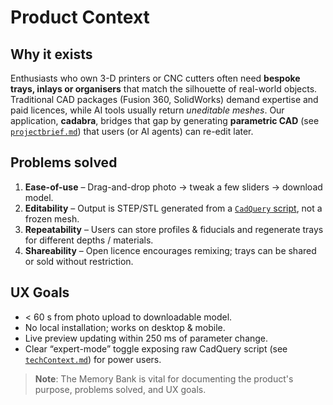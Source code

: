 # Product Context

## Why it exists

Enthusiasts who own 3-D printers or CNC cutters often need **bespoke trays, inlays
or organisers** that match the silhouette of real-world objects. Traditional CAD
packages (Fusion 360, SolidWorks) demand expertise and paid licences, while AI tools
usually return *uneditable meshes*. Our application, **cadabra**, bridges that gap by generating
**parametric CAD** (see [`projectbrief.md`](./projectbrief.md)) that users (or AI agents) can re-edit later.

## Problems solved

1. **Ease-of-use** – Drag-and-drop photo → tweak a few sliders → download model.
2. **Editability** – Output is STEP/STL generated from a [`CadQuery` script](./techContext.md), not a frozen
   mesh.
3. **Repeatability** – Users can store profiles & fiducials and regenerate trays for
   different depths / materials.
4. **Shareability** – Open licence encourages remixing; trays can be shared or sold
   without restriction.

## UX Goals

* < 60 s from photo upload to downloadable model.
* No local installation; works on desktop & mobile.
* Live preview updating within 250 ms of parameter change.
* Clear “expert-mode” toggle exposing raw CadQuery script (see [`techContext.md`](./techContext.md)) for power users.

> **Note**: The Memory Bank is vital for documenting the product's purpose, problems solved, and UX goals.
